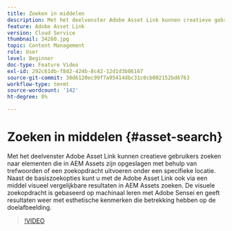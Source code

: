 ```yaml
---
title: Zoeken in middelen
description: Met het deelvenster Adobe Asset Link kunnen creatieve gebruikers zoeken naar elementen die in AEM Assets zijn opgeslagen met behulp van trefwoorden of een zoekopdracht uitvoeren onder een specifieke locatie. Naast de basiszoekopties kunt u met de Adobe Asset Link ook via een middel visueel vergelijkbare resultaten in AEM Assets zoeken. De visuele zoekopdracht is gebaseerd op machinaal leren met Adobe Sensei en geeft resultaten weer met esthetische kenmerken die betrekking hebben op de doelafbeelding.
feature: Adobe Asset Link
version: Cloud Service
thumbnail: 34260.jpg
topic: Content Management
role: User
level: Beginner
doc-type: Feature Video
exl-id: 292c61db-f8d2-424b-8c42-12d1d3b06167
source-git-commit: 30d6120ec99f7a95414dbc31c0cb002152bd6763
workflow-type: tm+mt
source-wordcount: '142'
ht-degree: 0%

---
```


# Zoeken in middelen {#asset-search}

Met het deelvenster Adobe Asset Link kunnen creatieve gebruikers zoeken naar elementen die in AEM Assets zijn opgeslagen met behulp van trefwoorden of een zoekopdracht uitvoeren onder een specifieke locatie. Naast de basiszoekopties kunt u met de Adobe Asset Link ook via een middel visueel vergelijkbare resultaten in AEM Assets zoeken. De visuele zoekopdracht is gebaseerd op machinaal leren met Adobe Sensei en geeft resultaten weer met esthetische kenmerken die betrekking hebben op de doelafbeelding.

>[!VIDEO](https://video.tv.adobe.com/v/34260?quality=12&learn=on)
